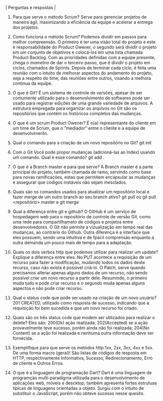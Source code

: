 | Perguntas e respostas |

1. Para que serve o método Scrum? Serve para gerenciar projetos de maneira ágil, maximizando a eficiência da equipe e acelerar a entrega dos projetos.

2. Como funciona o método Scrum? Podemos dividir em passos para melhor compreensão. O primeiro é ter uma visão total do projeto e este é responsabilidade do Product Owener, o segundo será dividir o projeto em um conjunto de objetivos e colocá-los em uma lista chamada Product Backlog. Com as prioridades definidas com a equipe presente, chega o mometno de dar o terceiro passo, que é dividir o projeto em ciclos, chamados de Sprints. Depois de terminar cada ciclo, é feita uma reunião com o intuito de melhorar aspectos do andamento do projeto, seja a respeito do time, das reuniões entre outros, visando a melhora continua da equipe. 

3. O que é Git? É um sistema de controle de versões, apesar de ser comumente utilizado para o desenvolvimento de softwares pode ser usado para registrar edições de uma grande variedade de arquivos. A estrutura empregada para organizar os arquivos no Git são os repositórios que contém os históricos completos das mudanças.

4. O que é um scrum Product Owener? É o(a) representante do cliente em um time de Scrum, que o "mediador" entre o cliente e a equipe de desenvolvimento. 

5. Qual o comando para a criação de um novo repositório no Git? git init

6. Com o Git Você pode propor mudanças (adicioná-las ao Index) usando um comando. Qual é esse comando? git add .

7. O que é a Branch master e para que serve? A Branch master é a parte principal do projeto, também chamada de ramo, servindo como base para novas ramificações, estas que permitem encapsular as mudanças e assegurar que códigos instáveis não sejam mesclados. 

8. Quais são os comandos usados para atualizar um repositório local e fazer merge de um outro branch ao seu branch ativo? git pull ou git pull <repositório> master e git merge
 
9. Qual a diferença entre git e github? O GitHub é um serviço de hospedagem web para o repositório de controle de versão Git, como uma rede para compartilhameto de códigos e projetos entre desenvolvedores. O Git não permite a vizualização em tempo real das mudanças, ao contrário do Github. Outra diferença é a interface que eles possuem, sendo uma intuitiva e de fpacil comprensão enquanto a outra demanda um pouco mais de tempo para a adaptação. 

10. Quais os dois verbos http que podemos utilizar para realizar um update? Explique a diferença entre eles. No PUT acontece a requisição de um recurso para fazer a modificação, mudando todos os dados deste recurso, caso não exista é possível criá-lo. O Patch, serve quando precisamos alterar apenas alguns dados de um recurso, não sendo possível criar um novo recurso a partir dele. Resumindo, o primeiro muda tudo e pode criar recurso e o segundo muda apenas alguns aspectos e não pode criar recurso.

11. Qual o status code que pode ser usado na criação de um novo usuário? 201 CREATED, utilizado como resposta de sucesso, indicando que a requisição foi bem sucedida e que um novo recurso foi criado.

12. Quais são os três status code que modem ser utilizados para realizar o delete? Eles são: 200(Ok) ação realizada; 202(Accepted) se a ação provavelmente teve sucesso, porém ainda não foi realizada; 204(No Content) se a ação foi realizada e nenhuma outra informação deve ser fornecida.

13. Exemplifique para que serve os metódos http 1xx, 2xx, 3xx, 4xx e 5xx. De uma forma macro (geral)! São listas de códigos de resposta em HTTP, respectivamente Informativa, Sucesso, Redirecionamento, Erro de cliente e Outros Erros.

14. O que é a linguagem de programação Dart? Dart é uma linguagem de programção multi-paradigma utilizada para o desenvolvimento de aplicações web, móveis e descktop, também apresenta fortes estrutuas típicas de linguagens orientadas a objeto. Surgiu com o intuito de substituir o JavaScript, porém não obteve sucesso nesse quesito. 
